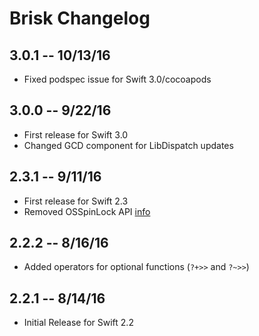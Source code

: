 # Brisk Changelog

## 3.0.1 -- 10/13/16

* Fixed podspec issue for Swift 3.0/cocoapods

## 3.0.0 -- 9/22/16

* First release for Swift 3.0
* Changed GCD component for LibDispatch updates

## 2.3.1 -- 9/11/16

* First release for Swift 2.3
* Removed OSSpinLock API [info](http://engineering.postmates.com/Spinlocks-Considered-Harmful-On-iOS/)

## 2.2.2 -- 8/16/16

* Added operators for optional functions (```?+>>``` and ```?~>>```)

## 2.2.1 -- 8/14/16

* Initial Release for Swift 2.2
